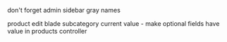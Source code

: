 don't forget admin sidebar gray names

product edit blade subcategory current value - make optional fields have value in products controller
